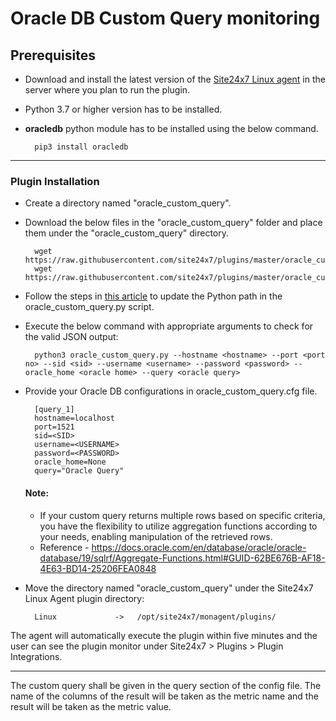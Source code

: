 # Oracle DB Custom Query monitoring

                                                                                       
## Prerequisites

- Download and install the latest version of the [Site24x7 Linux agent](https://www.site24x7.com/app/client#/admin/inventory/add-monitor) in the server where you plan to run the plugin.
- Python 3.7 or higher version has to be installed.
- **oracledb** python module has to be installed using the below command.
  
  		pip3 install oracledb

---



### Plugin Installation  

- Create a directory named "oracle_custom_query".

- Download the below files in the "oracle_custom_query" folder and place them under the "oracle_custom_query" directory.

		wget https://raw.githubusercontent.com/site24x7/plugins/master/oracle_custom_query/oracle_custom_query.py
		wget https://raw.githubusercontent.com/site24x7/plugins/master/oracle_custom_query/oracle_custom_query.py

- Follow the steps in [this article](https://support.site24x7.com/portal/en/kb/articles/updating-python-path-in-a-plugin-script-for-linux-servers) to update the Python path in the oracle_custom_query.py script.


- Execute the below command with appropriate arguments to check for the valid JSON output:

		python3 oracle_custom_query.py --hostname <hostname> --port <port no> --sid <sid> --username <username> --password <password> --oracle_home <oracle home> --query <oracle query>
		
- Provide your Oracle DB configurations in oracle_custom_query.cfg file.

		[query_1]
		hostname=localhost
		port=1521
		sid=<SID>
		username=<USERNAME>
		password=<PASSWORD>
		oracle_home=None
		query="Oracle Query"
  #### Note:
  -  If your custom query returns multiple rows based on specific criteria, you have the flexibility to utilize aggregation functions according to your needs, enabling manipulation of the retrieved rows.
  -  Reference - https://docs.oracle.com/en/database/oracle/oracle-database/19/sqlrf/Aggregate-Functions.html#GUID-62BE676B-AF18-4E63-BD14-25206FEA0848

- Move the directory named "oracle_custom_query" under the Site24x7 Linux Agent plugin directory: 

		Linux             ->   /opt/site24x7/monagent/plugins/
		
The agent will automatically execute the plugin within five minutes and the user can see the plugin monitor under Site24x7 > Plugins > Plugin Integrations.

---	

The custom query shall be given in the query section of the config file. The name of the columns of the result will be taken as the metric name and the result will be taken as the metric value.

